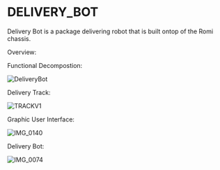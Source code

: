 # DELIVERY_BOT

Delivery Bot is a package delivering robot that is built ontop of the Romi chassis. 

Overview: 

Functional Decompostion: 

![DeliveryBot](https://user-images.githubusercontent.com/82124061/168692394-dbfa2c40-cbe9-4166-8a21-4b2a0275124c.png)

Delivery Track:

![TRACKV1](https://user-images.githubusercontent.com/82124061/168695865-caa970cd-0dab-46ed-b836-f8ece6bb3135.png)

Graphic User Interface:

![IMG_0140](https://user-images.githubusercontent.com/82124061/168697700-8cfed013-5813-4f25-9742-b856d8e01aa8.jpg)


Delivery Bot:

![IMG_0074](https://user-images.githubusercontent.com/82124061/168695502-3ca4066f-8d42-4fcb-865a-4f27404ebd35.jpg)
